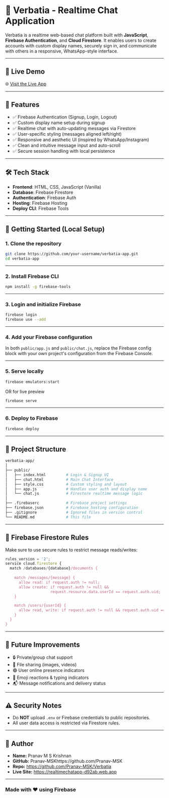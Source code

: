 
# 💬 Verbatia - Realtime Chat Application

Verbatia is a realtime web-based chat platform built with **JavaScript**, **Firebase Authentication**, and **Cloud Firestore**. It enables users to create accounts with custom display names, securely sign in, and communicate with others in a responsive, WhatsApp-style interface.

---

## 🔗 Live Demo

🌐 [Visit the Live App](https://realtimechatapp-d92ab.web.app) 

---

## 📸 Features

- ✅ Firebase Authentication (Signup, Login, Logout)
- ✅ Custom display name setup during signup
- ✅ Realtime chat with auto-updating messages via Firestore
- ✅ User-specific styling (messages aligned left/right)
- ✅ Responsive and aesthetic UI (inspired by WhatsApp/Instagram)
- ✅ Clean and intuitive message input and auto-scroll
- ✅ Secure session handling with local persistence

---

## 🛠 Tech Stack

- **Frontend**: HTML, CSS, JavaScript (Vanilla)
- **Database**: Firebase Firestore
- **Authentication**: Firebase Auth
- **Hosting**: Firebase Hosting
- **Deploy CLI**: Firebase Tools

---

## 🚀 Getting Started (Local Setup)

### 1. Clone the repository
```bash
git clone https://github.com/your-username/verbatia-app.git
cd verbatia-app
```

---

### 2. Install Firebase CLI
```bash
npm install -g firebase-tools
```

---

### 3. Login and initialize Firebase
```bash
firebase login
firebase use --add
```

---

### 4. Add your Firebase configuration

In both `public/app.js` and `public/chat.js`, replace the Firebase config block with your own project's configuration from the Firebase Console.

---

### 5. Serve locally
```bash
firebase emulators:start
```

OR for live preview

```bash
firebase serve
```

---

### 6. Deploy to Firebase
```bash
firebase deploy
```

---

## 📁 Project Structure

```bash
verbatia-app/
│
├── public/
│   ├── index.html         # Login & Signup UI
│   ├── chat.html          # Main Chat Interface
│   ├── style.css          # Custom styling and layout
│   ├── app.js             # Handles user auth and display name
│   └── chat.js            # Firestore realtime message logic
│
├── .firebaserc            # Firebase project settings
├── firebase.json          # Firebase hosting configuration
├── .gitignore             # Ignored files in version control
└── README.md              # This file
```

---

## 🔐 Firebase Firestore Rules

Make sure to use secure rules to restrict message reads/writes:

```js
rules_version = '2';
service cloud.firestore {
  match /databases/{database}/documents {
    
    match /messages/{message} {
      allow read: if request.auth != null;
      allow create: if request.auth != null && 
                    request.resource.data.userId == request.auth.uid;
    }

    match /users/{userId} {
      allow read, write: if request.auth != null && request.auth.uid == userId;
    }
  }
}
```

---

## 🧠 Future Improvements

- 🔒 Private/group chat support
- 📎 File sharing (images, videos)
- 🟢 User online presence indicators
- 🧪 Emoji reactions & typing indicators
- 📬 Message notifications and delivery status

---

## ⚠️ Security Notes

- Do **NOT** upload `.env` or Firebase credentials to public repositories.
- All user data access is restricted via Firestore rules.

---

## 📧 Author

- **Name:** Pranav M S Krishnan  
- **GitHub:** Pranav-MSKhttps://github.com/Pranav-MSK 
- **Repo:** https://github.com/Pranav-MSK/Verbatia 
- **Live Site:** https://realtimechatapp-d92ab.web.app

---

### Made with ❤️ using Firebase
